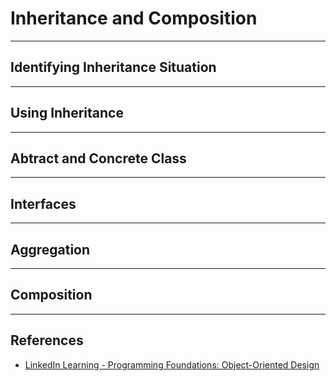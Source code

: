 # Inheritance and Composition

---

## Identifying Inheritance Situation

---

## Using Inheritance

---

## Abtract and Concrete Class

---

## Interfaces

---

## Aggregation

---

## Composition

---

## References

* [LinkedIn Learning - Programming Foundations: Object-Oriented Design](https://www.linkedin.com/learning/programming-foundations-object-oriented-design-3/object-oriented-thinking)

